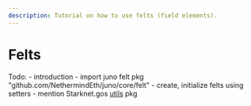 ```yaml
---
description: Tutorial on how to use felts (field elements).
---
```

# Felts

Todo:
    - introduction
    - import juno felt pkg
    	"github.com/NethermindEth/juno/core/felt"
    - create, initialize felts using setters
    - mention Starknet.gos [utils](https://github.com/NethermindEth/starknet.go/blob/main/utils/Felt.go) pkg 